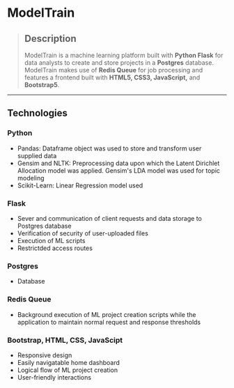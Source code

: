 # ModelTrain



> ## Description
>
> ModelTrain is a machine learning platform built with **Python Flask** for data analysts to create and store projects in a **Postgres** database. ModelTrain makes use of **Redis Queue** for job processing and features a frontend built with **HTML5, CSS3, JavaScript,** and **Bootstrap5**.

---

## Technologies

### Python

- Pandas: Dataframe object was used to store and transform user supplied data
- Gensim and NLTK: Preprocessing data upon which the Latent Dirichlet Allocation model was applied. Gensim's LDA model was used for topic modeling
- Scikit-Learn: Linear Regression model used

### Flask

- Sever and communication of client requests and data storage to Postgres database
- Verification of security of user-uploaded files
- Execution of ML scripts
- Restrictded access routes

### Postgres

- Database

### Redis Queue

- Background execution of ML project creation scripts while the application to maintain normal request and response thresholds

### Bootstrap, HTML, CSS, JavaScipt

- Responsive design
- Easily navigatable home dashboard
- Logical flow of ML project creation
- User-friendly interactions
